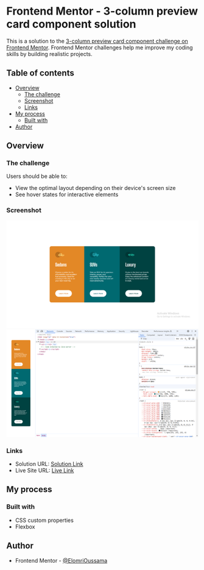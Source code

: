 # Frontend Mentor - 3-column preview card component solution

This is a solution to the [3-column preview card component challenge on Frontend Mentor](https://www.frontendmentor.io/challenges/3column-preview-card-component-pH92eAR2-). Frontend Mentor challenges help me improve my coding skills by building realistic projects. 

## Table of contents

- [Overview](#overview)
  - [The challenge](#the-challenge)
  - [Screenshot](#screenshot)
  - [Links](#links)
- [My process](#my-process)
  - [Built with](#built-with)
- [Author](#author)

## Overview

### The challenge

Users should be able to:

- View the optimal layout depending on their device's screen size
- See hover states for interactive elements

### Screenshot

![Desktop Screenshot](./images/desktop-screenshot.png)
![Mobile Screenshot](./images/mobile-screenshot.png)

### Links

- Solution URL: [Solution Link](https://github.com/saxabani/3-columns-preview-card-component)
- Live Site URL: [Live Link](https://your-live-site-url.com)

## My process

### Built with

- CSS custom properties
- Flexbox

## Author

- Frontend Mentor - [@ElomriOussama](https://www.frontendmentor.io/profile/saxabani)